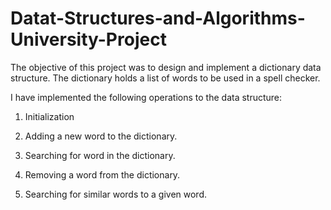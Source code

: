 # Datat-Structures-and-Algorithms-University-Project

The objective of this project was to design and implement a dictionary data structure. The dictionary holds a list of words to be used in a spell checker.

I have implemented the following operations to the data structure:
1.	Initialization 

2.	Adding a new word to the dictionary.

3.	Searching for word in the dictionary.

4.	Removing a word from the dictionary.

5.	Searching for similar words to a given word.




